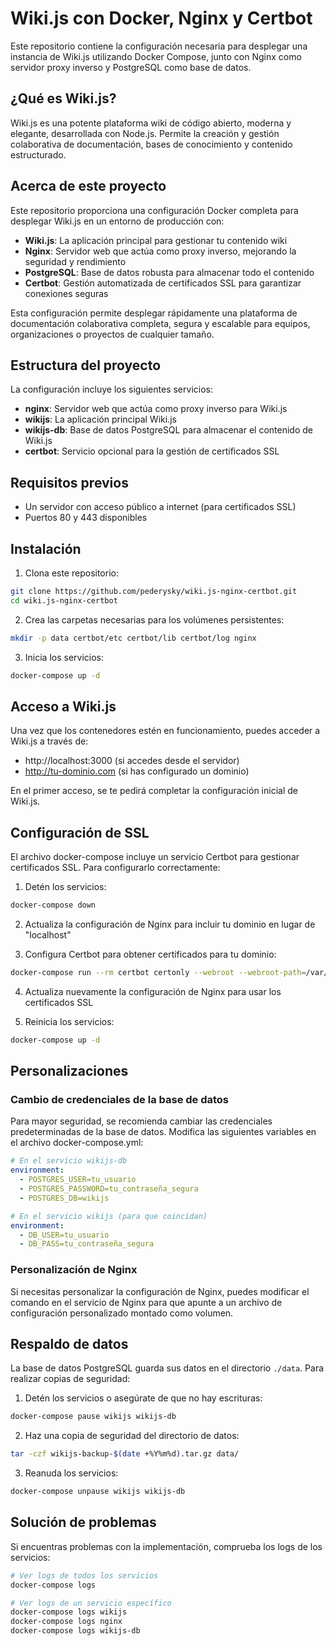 # Wiki.js con Docker, Nginx y Certbot

Este repositorio contiene la configuración necesaria para desplegar una instancia de Wiki.js utilizando Docker Compose, junto con Nginx como servidor proxy inverso y PostgreSQL como base de datos.

## ¿Qué es Wiki.js?
Wiki.js es una potente plataforma wiki de código abierto, moderna y elegante, desarrollada con Node.js. Permite la creación y gestión colaborativa de documentación, bases de conocimiento y contenido estructurado.

## Acerca de este proyecto
Este repositorio proporciona una configuración Docker completa para desplegar Wiki.js en un entorno de producción con:

- **Wiki.js**: La aplicación principal para gestionar tu contenido wiki
- **Nginx**: Servidor web que actúa como proxy inverso, mejorando la seguridad y rendimiento
- **PostgreSQL**: Base de datos robusta para almacenar todo el contenido
- **Certbot**: Gestión automatizada de certificados SSL para garantizar conexiones seguras

Esta configuración permite desplegar rápidamente una plataforma de documentación colaborativa completa, segura y escalable para equipos, organizaciones o proyectos de cualquier tamaño.
## Estructura del proyecto

La configuración incluye los siguientes servicios:

- **nginx**: Servidor web que actúa como proxy inverso para Wiki.js
- **wikijs**: La aplicación principal Wiki.js
- **wikijs-db**: Base de datos PostgreSQL para almacenar el contenido de Wiki.js
- **certbot**: Servicio opcional para la gestión de certificados SSL

## Requisitos previos

- Un servidor con acceso público a internet (para certificados SSL)
- Puertos 80 y 443 disponibles

## Instalación

1. Clona este repositorio:
```bash
git clone https://github.com/pederysky/wiki.js-nginx-certbot.git
cd wiki.js-nginx-certbot
```

2. Crea las carpetas necesarias para los volúmenes persistentes:
```bash
mkdir -p data certbot/etc certbot/lib certbot/log nginx
```

3. Inicia los servicios:
```bash
docker-compose up -d
```

## Acceso a Wiki.js

Una vez que los contenedores estén en funcionamiento, puedes acceder a Wiki.js a través de:

- http://localhost:3000 (si accedes desde el servidor)
- http://tu-dominio.com (si has configurado un dominio)

En el primer acceso, se te pedirá completar la configuración inicial de Wiki.js.

## Configuración de SSL

El archivo docker-compose incluye un servicio Certbot para gestionar certificados SSL. Para configurarlo correctamente:

1. Detén los servicios:
```bash
docker-compose down
```

2. Actualiza la configuración de Nginx para incluir tu dominio en lugar de "localhost"

3. Configura Certbot para obtener certificados para tu dominio:
```bash
docker-compose run --rm certbot certonly --webroot --webroot-path=/var/www/certbot -d tu-dominio.com -d www.tu-dominio.com
```

4. Actualiza nuevamente la configuración de Nginx para usar los certificados SSL

5. Reinicia los servicios:
```bash
docker-compose up -d
```

## Personalizaciones

### Cambio de credenciales de la base de datos

Para mayor seguridad, se recomienda cambiar las credenciales predeterminadas de la base de datos. Modifica las siguientes variables en el archivo docker-compose.yml:

```yaml
# En el servicio wikijs-db
environment:
  - POSTGRES_USER=tu_usuario
  - POSTGRES_PASSWORD=tu_contraseña_segura
  - POSTGRES_DB=wikijs

# En el servicio wikijs (para que coincidan)
environment:
  - DB_USER=tu_usuario
  - DB_PASS=tu_contraseña_segura
```

### Personalización de Nginx

Si necesitas personalizar la configuración de Nginx, puedes modificar el comando en el servicio de Nginx para que apunte a un archivo de configuración personalizado montado como volumen.

## Respaldo de datos

La base de datos PostgreSQL guarda sus datos en el directorio `./data`. Para realizar copias de seguridad:

1. Detén los servicios o asegúrate de que no hay escrituras:
```bash
docker-compose pause wikijs wikijs-db
```

2. Haz una copia de seguridad del directorio de datos:
```bash
tar -czf wikijs-backup-$(date +%Y%m%d).tar.gz data/
```

3. Reanuda los servicios:
```bash
docker-compose unpause wikijs wikijs-db
```

## Solución de problemas

Si encuentras problemas con la implementación, comprueba los logs de los servicios:

```bash
# Ver logs de todos los servicios
docker-compose logs

# Ver logs de un servicio específico
docker-compose logs wikijs
docker-compose logs nginx
docker-compose logs wikijs-db
```
